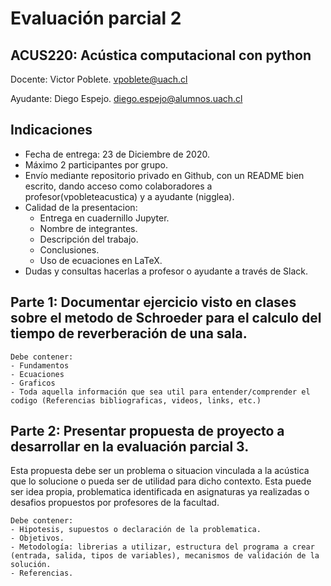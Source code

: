 
# Evaluación parcial 2
## ACUS220: Acústica computacional con python

Docente: Victor Poblete.
vpoblete@uach.cl

Ayudante: Diego Espejo.
diego.espejo@alumnos.uach.cl

## Indicaciones

- Fecha de entrega: 23 de Diciembre de 2020.
- Máximo 2 participantes por grupo.
- Envío mediante repositorio privado en Github, con un README bien escrito, dando acceso como colaboradores a profesor(vpobleteacustica) y a ayudante (nigglea).
- Calidad de la presentacion:
  - Entrega en cuadernillo Jupyter. 
  - Nombre de integrantes.
  - Descripción del trabajo.
  - Conclusiones. 
  - Uso de ecuaciones en LaTeX.
- Dudas y consultas hacerlas a profesor o ayudante a través de Slack.

## Parte 1: Documentar ejercicio visto en clases sobre el metodo de Schroeder para el calculo del tiempo de reverberación de una sala.

    Debe contener:
    - Fundamentos
    - Ecuaciones
    - Graficos
    - Toda aquella información que sea util para entender/comprender el codigo (Referencias bibliograficas, videos, links, etc.)

## Parte 2: Presentar propuesta de proyecto a desarrollar en la evaluación parcial 3.

Esta propuesta debe ser un problema o situacion vinculada a la acústica que lo solucione o pueda ser de utilidad para dicho contexto. Esta puede ser idea propia, problematica identificada en asignaturas ya realizadas o desafios propuestos por profesores de la facultad.

    Debe contener:
    - Hipotesis, supuestos o declaración de la problematica.
    - Objetivos.
    - Metodología: librerias a utilizar, estructura del programa a crear (entrada, salida, tipos de variables), mecanismos de validación de la solución.
    - Referencias.